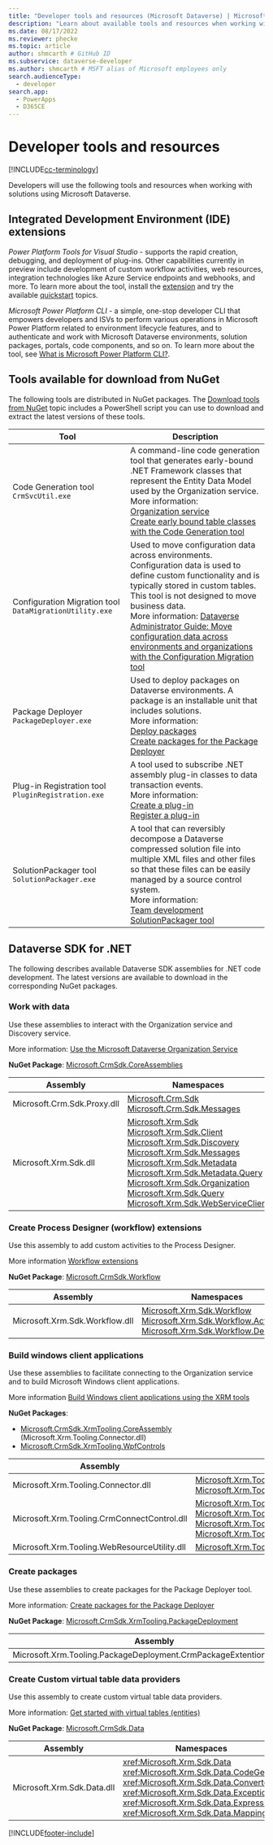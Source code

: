 ```yaml
---
title: "Developer tools and resources (Microsoft Dataverse) | Microsoft Docs" 
description: "Learn about available tools and resources when working with solutions."
ms.date: 08/17/2022
ms.reviewer: phecke
ms.topic: article
author: shmcarth # GitHub ID
ms.subservice: dataverse-developer
ms.author: shmcarth # MSFT alias of Microsoft employees only
search.audienceType: 
  - developer
search.app: 
  - PowerApps
  - D365CE
---
```


# Developer tools and resources

[!INCLUDE[cc-terminology](includes/cc-terminology.md)]

Developers will use the following tools and resources when working with solutions using Microsoft Dataverse.

## Integrated Development Environment (IDE) extensions

*Power Platform Tools for Visual Studio* - supports the rapid creation, debugging, and deployment of plug-ins. Other capabilities currently in preview include development of custom workflow activities, web resources, integration technologies like Azure Service endpoints and webhooks, and more. To learn more about the tool, install the [extension](tools/devtools-install.md) and try the available [quickstart](tools/devtools-create-project.md) topics.

*Microsoft Power Platform CLI* - a simple, one-stop developer CLI that empowers developers and ISVs to perform various operations in Microsoft Power Platform related to environment lifecycle features, and to authenticate and work with Microsoft Dataverse environments, solution packages, portals, code components, and so on. To learn more about the tool, see [What is Microsoft Power Platform CLI?](powerapps-cli.md).

## Tools available for download from NuGet

The following tools are distributed in NuGet packages. The [Download tools from NuGet](download-tools-nuget.md) topic includes a PowerShell script you can use to download and extract the latest versions of these tools.

|Tool  |Description  |
|---------|---------|
|Code Generation tool `CrmSvcUtil.exe`|A command-line code generation tool that generates early-bound .NET Framework classes that represent the Entity Data Model used by the Organization service. <br />More information: <br />[Organization service](work-with-data.md#organization-service)<br />[Create early bound table classes with the Code Generation tool](org-service/generate-early-bound-classes.md)|
|Configuration Migration tool `DataMigrationUtility.exe`|Used to move configuration data across environments. Configuration data is used to define custom functionality  and is typically stored in custom tables. This tool is not designed to move business data. <br /> More information: [Dataverse Administrator Guide: Move configuration data across environments and organizations with the Configuration Migration tool](/power-platform/admin/manage-configuration-data)|
|Package Deployer `PackageDeployer.exe`|Used to deploy packages on Dataverse environments. A package is an installable unit that includes solutions. <br /> More information: <br />[Deploy packages](/power-platform/admin/deploy-packages-using-package-deployer-windows-powershell)<br />[Create packages for the Package Deployer](/power-platform/alm/package-deployer-tool)|
|Plug-in Registration tool `PluginRegistration.exe`|A tool used to subscribe .NET assembly plug-in classes to data transaction events. <br />More information: <br />[Create a plug-in](apply-business-logic-with-code.md#create-a-plug-in)<br />[Register a plug-in](register-plug-in.md)|
|SolutionPackager tool `SolutionPackager.exe`|A tool that can reversibly decompose a Dataverse compressed solution file into multiple XML files and other files so that these files can be easily managed by a source control system.<br /> More information: <br />[Team development](/power-platform/alm/team-development-alm)<br />[SolutionPackager tool](/power-platform/alm/solution-packager-tool)|

## Dataverse SDK for .NET

The following describes available Dataverse SDK assemblies for .NET code development. The latest versions are available to download in the corresponding NuGet packages.

### Work with data

Use these assemblies to interact with the Organization service and Discovery service.

More information: [Use the Microsoft Dataverse Organization Service](org-service/overview.md)

**NuGet Package**: [Microsoft.CrmSdk.CoreAssemblies](https://www.nuget.org/packages/Microsoft.CrmSdk.CoreAssemblies/)

|Assembly  |Namespaces  |
|---------|---------|
|Microsoft.Crm.Sdk.Proxy.dll|[Microsoft.Crm.Sdk](/dotnet/api/microsoft.crm.sdk)<br />[Microsoft.Crm.Sdk.Messages](/dotnet/api/microsoft.crm.sdk.messages)|
|Microsoft.Xrm.Sdk.dll|[Microsoft.Xrm.Sdk](/dotnet/api/microsoft.xrm.sdk)<br />[Microsoft.Xrm.Sdk.Client](/dotnet/api/microsoft.xrm.sdk.client)<br />[Microsoft.Xrm.Sdk.Discovery](/dotnet/api/microsoft.xrm.sdk.discovery)<br />[Microsoft.Xrm.Sdk.Messages](/dotnet/api/microsoft.xrm.sdk.messages)<br />[Microsoft.Xrm.Sdk.Metadata](/dotnet/api/microsoft.xrm.sdk.metadata)<br />[Microsoft.Xrm.Sdk.Metadata.Query](/dotnet/api/microsoft.xrm.sdk.metadata.query)<br />[Microsoft.Xrm.Sdk.Organization](/dotnet/api/microsoft.xrm.sdk.organization)<br />[Microsoft.Xrm.Sdk.Query](/dotnet/api/microsoft.xrm.sdk.query)<br />[Microsoft.Xrm.Sdk.WebServiceClient](/dotnet/api/microsoft.xrm.sdk.webserviceclient)|

### Create Process Designer (workflow) extensions

Use this assembly to add custom activities to the Process Designer.

More information [Workflow extensions](workflow/workflow-extensions.md)

**NuGet Package**: [Microsoft.CrmSdk.Workflow](https://www.nuget.org/packages/Microsoft.CrmSdk.Workflow/) 

|Assembly|Namespaces|
|---------|---------|
|Microsoft.Xrm.Sdk.Workflow.dll|[Microsoft.Xrm.Sdk.Workflow](/dotnet/api/microsoft.xrm.sdk.workflow)<br />[Microsoft.Xrm.Sdk.Workflow.Activities](/dotnet/api/microsoft.xrm.sdk.workflow.activities)<br />[Microsoft.Xrm.Sdk.Workflow.Designers](/dotnet/api/microsoft.xrm.sdk.workflow.designers)|

### Build windows client applications

Use these assemblies to facilitate connecting to the Organization service and to build Microsoft Windows client applications.

More information [Build Windows client applications using the XRM tools](xrm-tooling/build-windows-client-applications-xrm-tools.md)

**NuGet Packages**:

- [Microsoft.CrmSdk.XrmTooling.CoreAssembly](https://www.nuget.org/packages/Microsoft.CrmSdk.XrmTooling.CoreAssembly/) (Microsoft.Xrm.Tooling.Connector.dll)
- [Microsoft.CrmSdk.XrmTooling.WpfControls](https://www.nuget.org/packages/Microsoft.CrmSdk.XrmTooling.WpfControls/) 

|Assembly|Namespaces  |
|---------|---------|
|Microsoft.Xrm.Tooling.Connector.dll|[Microsoft.Xrm.Tooling.Connector](/dotnet/api/microsoft.xrm.tooling.connector)<br />[Microsoft.Xrm.Tooling.Connector.Model](/dotnet/api/microsoft.xrm.tooling.connector.model)|
|Microsoft.Xrm.Tooling.CrmConnectControl.dll|[Microsoft.Xrm.Tooling.CrmConnectControl](/dotnet/api/microsoft.xrm.tooling.crmconnectcontrol)<br />[Microsoft.Xrm.Tooling.CrmConnectControl.Model](/dotnet/api/microsoft.xrm.tooling.crmconnectcontrol.model)<br />[Microsoft.Xrm.Tooling.CrmConnectControl.Properties](/dotnet/api/microsoft.xrm.tooling.crmconnectcontrol.properties)<br />[Microsoft.Xrm.Tooling.CrmConnectControl.Utility](/dotnet/api/microsoft.xrm.tooling.crmconnectcontrol.utility)|
|Microsoft.Xrm.Tooling.WebResourceUtility.dll|[Microsoft.Xrm.Tooling.WebResourceUtility](/dotnet/api/microsoft.xrm.tooling.webresourceutility)|

### Create packages

Use these assemblies to create packages for the Package Deployer tool.

More information: [Create packages for the Package Deployer](/power-platform/alm/package-deployer-tool)

**NuGet Package**: [Microsoft.CrmSdk.XrmTooling.PackageDeployment](https://www.nuget.org/packages/Microsoft.CrmSdk.XrmTooling.PackageDeployment/)

|Assembly|Namespace  |
|---------|---------|
|Microsoft.Xrm.Tooling.PackageDeployment.CrmPackageExtentionBase.dll|[Microsoft.Xrm.Tooling.PackageDeployment.CrmPackageExtentionBase](/dotnet/api/microsoft.xrm.tooling.packagedeployment.crmpackageextentionbase)|

### Create Custom virtual table data providers

Use this assembly to create custom virtual table data providers.

More information: [Get started with virtual tables (entities)](virtual-entities/get-started-ve.md)

**NuGet Package**: [Microsoft.CrmSdk.Data](https://www.nuget.org/packages/Microsoft.CrmSdk.Data/)

|Assembly  |Namespaces  |
|---------|---------|
|Microsoft.Xrm.Sdk.Data.dll|<xref:Microsoft.Xrm.Sdk.Data><br /><xref:Microsoft.Xrm.Sdk.Data.CodeGen><br /><xref:Microsoft.Xrm.Sdk.Data.Converters><br /><xref:Microsoft.Xrm.Sdk.Data.Exceptions><br /><xref:Microsoft.Xrm.Sdk.Data.Expressions><br /><xref:Microsoft.Xrm.Sdk.Data.Mappings>|


[!INCLUDE[footer-include](../../includes/footer-banner.md)]
